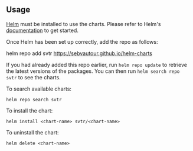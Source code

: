 ## Usage

[Helm](https://helm.sh) must be installed to use the charts.  Please refer to
Helm's [documentation](https://helm.sh/docs) to get started.

Once Helm has been set up correctly, add the repo as follows:

  helm repo add svtr https://sebvautour.github.io/helm-charts

If you had already added this repo earlier, run `helm repo update` to retrieve
the latest versions of the packages.  You can then run `helm search repo
svtr` to see the charts.

To search available charts:

    helm repo search svtr

To install the <chart-name> chart:

    helm install <chart-name> svtr/<chart-name>

To uninstall the chart:

    helm delete <chart-name>